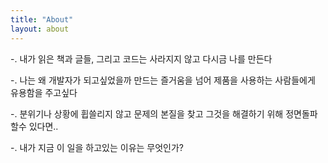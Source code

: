 ```yaml
---
title: "About"
layout: about
---
```


-. 내가 읽은 책과 글들, 그리고 코드는 사라지지 않고 다시금 나를 만든다

-. 나는 왜 개발자가 되고싶었을까 만드는 즐거움을 넘어 제품을 사용하는 사람들에게 유용함을 주고싶다

-. 분위기나 상황에 휩쓸리지 않고 문제의 본질을 찾고 그것을 해결하기 위해 정면돌파할수 있다면..

-. 내가 지금 이 일을 하고있는 이유는 무엇인가?
